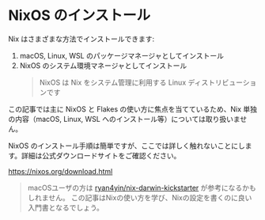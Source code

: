 # NixOS のインストール

Nix はさまざまな方法でインストールできます:

1. macOS, Linux, WSL のパッケージマネージャとしてインストール
2. NixOS のシステム環境マネージャとしてインストール
   > NixOS は Nix をシステム管理に利用する Linux ディストリビューションです

この記事では主に NixOS と Flakes の使い方に焦点を当てているため、Nix 単独の内容（macOS, Linux, WSL へのインストール等）については取り扱いません。

NixOS のインストール手順は簡単ですが、ここでは詳しく触れないことにします。詳細は公式ダウンロードサイトをご確認ください。

<https://nixos.org/download.html>

> macOSユーザの方は [ryan4yin/nix-darwin-kickstarter](https://github.com/ryan4yin/nix-darwin-kickstarter) が参考になるかもしれません。
> この記事はNixの使い方を学び、Nixの設定を書くのに良い入門書となるでしょう。

